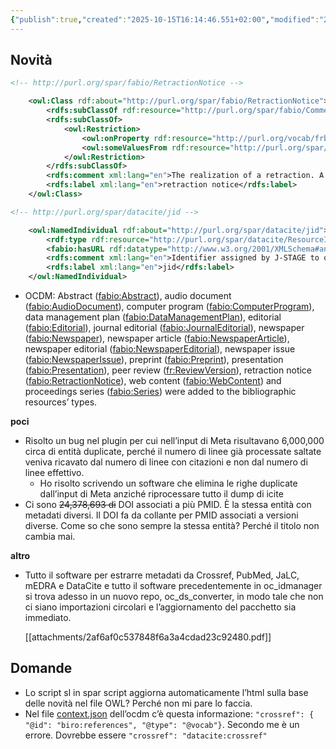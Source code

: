 ```yaml
---
{"publish":true,"created":"2025-10-15T16:14:46.551+02:00","modified":"2023-05-16T12:00:00.000+02:00","cssclasses":""}
---
```



## Novità

```xml
<!-- http://purl.org/spar/fabio/RetractionNotice -->

    <owl:Class rdf:about="http://purl.org/spar/fabio/RetractionNotice">
        <rdfs:subClassOf rdf:resource="http://purl.org/spar/fabio/Comment"/>
        <rdfs:subClassOf>
            <owl:Restriction>
                <owl:onProperty rdf:resource="http://purl.org/vocab/frbr/core#realizationOf"/>
                <owl:someValuesFrom rdf:resource="http://purl.org/spar/fabio/Retraction"/>
            </owl:Restriction>
        </rdfs:subClassOf>
        <rdfs:comment xml:lang="en">The realization of a retraction. A formal document which publicly withdraws, cancels, refutes, reverses an earlier statement or publication or announces the act of desisting from publishing the original statement.</rdfs:comment>
        <rdfs:label xml:lang="en">retraction notice</rdfs:label>
    </owl:Class>
```

```xml
<!-- http://purl.org/spar/datacite/jid -->

    <owl:NamedIndividual rdf:about="http://purl.org/spar/datacite/jid">
        <rdf:type rdf:resource="http://purl.org/spar/datacite/ResourceIdentifierScheme"/>
        <fabio:hasURL rdf:datatype="http://www.w3.org/2001/XMLSchema#anyURI">https://www.jstage.jst.go.jp</fabio:hasURL>
        <rdfs:comment xml:lang="en">Identifier assigned by J-STAGE to on-line journals</rdfs:comment>
        <rdfs:label xml:lang="en">jid</rdfs:label>
    </owl:NamedIndividual>
```

- OCDM: Abstract ([fabio:Abstract](http://purl.org/spar/fabio/Abstract)), audio document ([fabio:AudioDocument](http://purl.org/spar/fabio/AudioDocument)), computer program ([fabio:ComputerProgram](http://purl.org/spar/fabio/ComputerProgram)), data management plan ([fabio:DataManagementPlan](http://purl.org/spar/fabio/DataManagementPlan)), editorial ([fabio:Editorial](http://purl.org/spar/fabio/Editorial)), journal editorial ([fabio:JournalEditorial](http://purl.org/spar/fabio/JournalEditorial)), newspaper ([fabio:Newspaper](http://purl.org/spar/fabio/Newspaper)), newspaper article ([fabio:NewspaperArticle](http://purl.org/spar/fabio/NewspaperArticle)), newspaper editorial ([fabio:NewspaperEditorial](http://purl.org/spar/fabio/NewspaperEditorial)), newspaper issue ([fabio:NewspaperIssue](http://purl.org/spar/fabio/NewspaperIssue)), preprint ([fabio:Preprint](http://purl.org/spar/fabio/Preprint)), presentation ([fabio:Presentation](http://purl.org/spar/fabio/Presentation)), peer review ([fr:ReviewVersion](http://purl.org/spar/fr/ReviewVersion)), retraction notice ([fabio:RetractionNotice](http://purl.org/spar/fabio/RetractionNotice)), web content ([fabio:WebContent](http://purl.org/spar/fabio/WebContent)) and proceedings series ([fabio:Series](http://purl.org/spar/fabio/Series)) were added to the bibliographic resources’ types.

**poci**

- Risolto un bug nel plugin per cui nell’input di Meta risultavano 6,000,000 circa di entità duplicate, perché il numero di linee già processate saltate veniva ricavato dal numero di linee con citazioni e non dal numero di linee effettivo.
    - Ho risolto scrivendo un software che elimina le righe duplicate dall’input di Meta anziché riprocessare tutto il dump di icite
- Ci sono ~~24,378,693 di~~ DOI associati a più PMID. È la stessa entità con metadati diversi. Il DOI fa da collante per PMID associati a versioni diverse. Come so che sono sempre la stessa entità? Perché il titolo non cambia mai.

**altro**

- Tutto il software per estrarre metadati da Crossref, PubMed, JaLC, mEDRA e DataCite e tutto il software precedentemente in oc_idmanager si trova adesso in un nuovo repo, oc_ds_converter, in modo tale che non ci siano importazioni circolari e l’aggiornamento del pacchetto sia immediato.
    
    [[attachments/2af6af0c537848f6a3a4cdad23c92480.pdf]]
    

## Domande

- Lo script sl in spar script aggiorna automaticamente l’html sulla base delle novità nel file OWL? Perché non mi pare lo faccia.
- Nel file [context.json](https://github.com/opencitations/metadata/blob/master/context.json) dell’ocdm c’è questa informazione: `"crossref": { "@id": "biro:references", "@type": "@vocab"}`. Secondo me è un errore. Dovrebbe essere `"crossref": "datacite:crossref"`